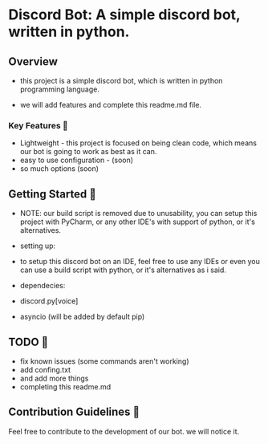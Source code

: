 # Discord Bot: A simple discord bot, written in python.

## Overview

- this project is a simple discord bot, which is written in python programming language.

- we will add features and complete this readme.md file.


### Key Features 🚀

- Lightweight - this project is focused on being clean code, which means our bot is going to work as best as it can.
- easy to use configuration - (soon)
- so much options (soon)

## Getting Started 🚧

- NOTE: our build script is removed due to unusability, you can setup this project with PyCharm, or any other IDE's with support of python, or it's alternatives.

- setting up:
- to setup this discord bot on an IDE, feel free to use any IDEs or even you can use a build script with python, or it's alternatives as i said.
- dependecies:
- discord.py[voice]
- asyncio (will be added by default pip)

## TODO 📝
- fix known issues (some commands aren't working)
- add confing.txt
- and add more things
- completing this readme.md
  
## Contribution Guidelines 🤝

Feel free to contribute to the development of our bot. we will notice it.

